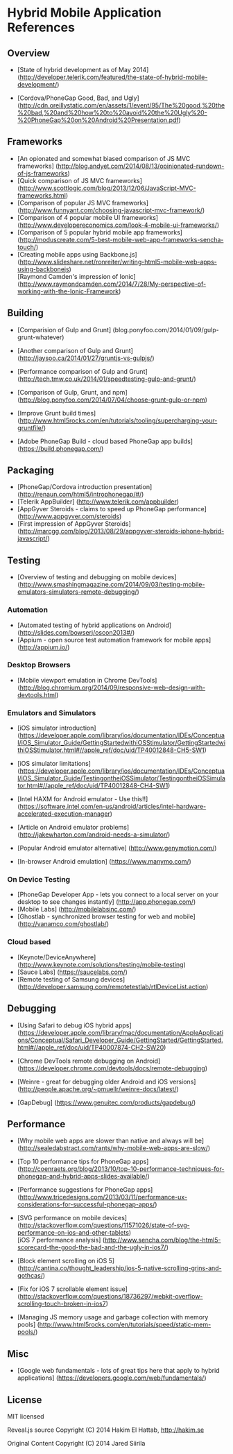 # Hybrid Mobile Application References

## Overview

* [State of hybrid development as of May 2014] (http://developer.telerik.com/featured/the-state-of-hybrid-mobile-development/)  

* [Cordova/PhoneGap Good, Bad, and Ugly] (http://cdn.oreillystatic.com/en/assets/1/event/95/The%20good,%20the%20bad,%20and%20how%20to%20avoid%20the%20Ugly%20-%20PhoneGap%20on%20Android%20Presentation.pdf)  

## Frameworks

* [An opionated and somewhat biased comparison of JS MVC frameworks] (http://blog.andyet.com/2014/08/13/opinionated-rundown-of-js-frameworks)  
* [Quick comparison of JS MVC frameworks] (http://www.scottlogic.com/blog/2013/12/06/JavaScript-MVC-frameworks.html)  
* [Comparison of popular JS MVC frameworks] (http://www.funnyant.com/choosing-javascript-mvc-framework/)  
* [Comparison of 4 popular mobile UI frameworks] (http://www.developereconomics.com/look-4-mobile-ui-frameworks/)  
* [Comparison of 5 popular hybrid mobile app frameworks] (http://moduscreate.com/5-best-mobile-web-app-frameworks-sencha-touch/)  
* [Creating mobile apps using Backbone.js] (http://www.slideshare.net/ronreiter/writing-html5-mobile-web-apps-using-backbonejs)  
[Raymond Camden's impression of Ionic] (http://www.raymondcamden.com/2014/7/28/My-perspective-of-working-with-the-Ionic-Framework)  

## Building

* [Comparision of Gulp and Grunt] (blog.ponyfoo.com/2014/01/09/gulp-grunt-whatever)  
* [Another comparison of Gulp and Grunt] (http://jaysoo.ca/2014/01/27/gruntjs-vs-gulpjs/)  
* [Performance comparison of Gulp and Grunt] (http://tech.tmw.co.uk/2014/01/speedtesting-gulp-and-grunt/)  
* [Comparison of Gulp, Grunt, and npm] (http://blog.ponyfoo.com/2014/07/04/choose-grunt-gulp-or-npm)  

* [Improve Grunt build times] (http://www.html5rocks.com/en/tutorials/tooling/supercharging-your-gruntfile/)  

* [Adobe PhoneGap Build - cloud based PhoneGap app builds] (https://build.phonegap.com/)  

## Packaging

* [PhoneGap/Cordova introduction presentation] (http://renaun.com/html5/introphonegap/#/)  
* [Telerik AppBuilder] (http://www.telerik.com/appbuilder)  
* [AppGyver Steroids - claims to speed up PhoneGap performance] (http://www.appgyver.com/steroids)  
* [First impression of AppGyver Steroids] (http://marcgg.com/blog/2013/08/29/appgyver-steroids-iphone-hybrid-javascript/)  

## Testing

* [Overview of testing and debugging on mobile devices] (http://www.smashingmagazine.com/2014/09/03/testing-mobile-emulators-simulators-remote-debugging/)  

### Automation
* [Automated testing of hybrid applications on Android] (http://slides.com/bowserj/oscon2013#/)  
* [Appium - open source test automation framework for mobile apps] (http://appium.io/)  

### Desktop Browsers
* [Mobile viewport emulation in Chrome DevTools] (http://blog.chromium.org/2014/09/responsive-web-design-with-devtools.html)  

### Emulators and Simulators

* [iOS simulator introduction] (https://developer.apple.com/library/ios/documentation/IDEs/Conceptual/iOS_Simulator_Guide/GettingStartedwithiOSStimulator/GettingStartedwithiOSStimulator.html#//apple_ref/doc/uid/TP40012848-CH5-SW1)  
* [iOS simulator limitations] (https://developer.apple.com/library/ios/documentation/IDEs/Conceptual/iOS_Simulator_Guide/TestingontheiOSSimulator/TestingontheiOSSimulator.html#//apple_ref/doc/uid/TP40012848-CH4-SW1)  

* [Intel HAXM for Android emulator - Use this!!] (https://software.intel.com/en-us/android/articles/intel-hardware-accelerated-execution-manager)  
* [Article on Android emulator problems] (http://jakewharton.com/android-needs-a-simulator/)  

* [Popular Android emulator alternative] (http://www.genymotion.com/)  
* [In-browser Android emulation] (https://www.manymo.com/)  

### On Device Testing
* [PhoneGap Developer App - lets you connect to a local server on your desktop to see changes instantly] (http://app.phonegap.com/)  
* [Mobile Labs] (http://mobilelabsinc.com/)  
* [Ghostlab - synchronized browser testing for web and mobile] (http://vanamco.com/ghostlab/)  

### Cloud based
* [Keynote/DeviceAnywhere] (http://www.keynote.com/solutions/testing/mobile-testing)  
* [Sauce Labs] (https://saucelabs.com/)  
* [Remote testing of Samsung devices] (http://developer.samsung.com/remotetestlab/rtlDeviceList.action)  

## Debugging

* [Using Safari to debug iOS hybrid apps] (https://developer.apple.com/library/mac/documentation/AppleApplications/Conceptual/Safari_Developer_Guide/GettingStarted/GettingStarted.html#//apple_ref/doc/uid/TP40007874-CH2-SW20)  

* [Chrome DevTools remote debugging on Android] (https://developer.chrome.com/devtools/docs/remote-debugging)  

* [Weinre - great for debugging older Android and iOS versions] (http://people.apache.org/~pmuellr/weinre-docs/latest/)  
* [GapDebug] (https://www.genuitec.com/products/gapdebug/)  

## Performance

* [Why mobile web apps are slower than native and always will be] (http://sealedabstract.com/rants/why-mobile-web-apps-are-slow/)  

* [Top 10 performance tips for PhoneGap apps] (http://coenraets.org/blog/2013/10/top-10-performance-techniques-for-phonegap-and-hybrid-apps-slides-available/)  
* [Performance suggestions for PhoneGap apps] (http://www.tricedesigns.com/2013/03/11/performance-ux-considerations-for-successful-phonegap-apps/) 
* [SVG performance on mobile devices] (http://stackoverflow.com/questions/11571026/state-of-svg-performance-on-ios-and-other-tablets)  
[iOS 7 performance analysis] (http://www.sencha.com/blog/the-html5-scorecard-the-good-the-bad-and-the-ugly-in-ios7/)  
* [Block element scrolling on iOS 5] (http://cantina.co/thought_leadership/ios-5-native-scrolling-grins-and-gothcas/) 
* [Fix for iOS 7 scrollable element issue] (http://stackoverflow.com/questions/18736297/webkit-overflow-scrolling-touch-broken-in-ios7)  

* [Managing JS memory usage and garbage collection with memory pools] (http://www.html5rocks.com/en/tutorials/speed/static-mem-pools/)  

## Misc

* [Google web fundamentals - lots of great tips here that apply to hybrid applications] (https://developers.google.com/web/fundamentals/)  

## License

MIT licensed

Reveal.js source
Copyright (C) 2014 Hakim El Hattab, http://hakim.se

Original Content
Copyright (C) 2014 Jared Siirila

